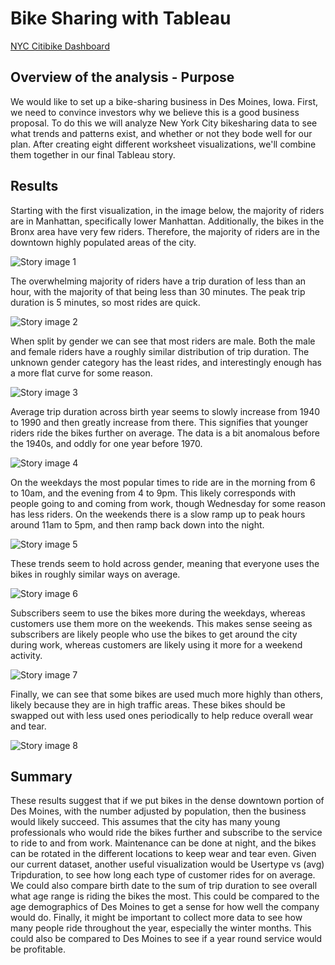 # Bike Sharing with Tableau

[NYC Citibike Dashboard](https://public.tableau.com/views/NYCCitibike08-2019/NYCCitibikeStory?:language=en-US&:display_count=n&:origin=viz_share_link "NYC Citibike Dashboard")

## Overview of the analysis - Purpose

We would like to set up a bike-sharing business in Des Moines, Iowa. First, we need to convince investors why we believe this is a good business proposal. To do this we will analyze New York City bikesharing data to see what trends and patterns exist, and whether or not they bode well for our plan. After creating eight different worksheet visualizations, we'll combine them together in our final Tableau story. 

## Results

Starting with the first visualization, in the image below, the majority of riders are in Manhattan, specifically lower Manhattan. Additionally, the bikes in the Bronx area have very few riders. Therefore, the majority of riders are in the downtown highly populated areas of the city. 

![Story image 1](Images/NYC_Story_1.png)

The overwhelming majority of riders have a trip duration of less than an hour, with the majority of that being less than 30 minutes. The peak trip duration is 5 minutes, so most rides are quick. 

![Story image 2](Images/NYC_Story_2.png)

When split by gender we can see that most riders are male. Both the male and female riders have a roughly similar distribution of trip duration. The unknown gender category has the least rides, and interestingly enough has a more flat curve for some reason. 

![Story image 3](Images/NYC_Story_3.png)

Average trip duration across birth year seems to slowly increase from 1940 to 1990 and then greatly increase from there. This signifies that younger riders ride the bikes further on average. The data is a bit anomalous before the 1940s, and oddly for one year before 1970. 

![Story image 4](Images/NYC_Story_4.png)

On the weekdays the most popular times to ride are in the morning from 6 to 10am, and the evening from 4 to 9pm. This likely corresponds with people going to and coming from work, though Wednesday for some reason has less riders. On the weekends there is a slow ramp up to peak hours around 11am to 5pm, and then ramp back down into the night.

![Story image 5](Images/NYC_Story_5.png)

These trends seem to hold across gender, meaning that everyone uses the bikes in roughly similar ways on average. 

![Story image 6](Images/NYC_Story_6.png)

Subscribers seem to use the bikes more during the weekdays, whereas customers use them more on the weekends. This makes sense seeing as subscribers are likely people who use the bikes to get around the city during work, whereas customers are likely using it more for a weekend activity. 

![Story image 7](Images/NYC_Story_7.png)

Finally, we can see that some bikes are used much more highly than others, likely because they are in high traffic areas. These bikes should be swapped out with less used ones periodically to help reduce overall wear and tear. 

![Story image 8](Images/NYC_Story_8.png)

## Summary

These results suggest that if we put bikes in the dense downtown portion of Des Moines, with the number adjusted by population, then the business would likely succeed. This assumes that the city has many young professionals who would ride the bikes further and subscribe to the service to ride to and from work. Maintenance can be done at night, and the bikes can be rotated in the different locations to keep wear and tear even. Given our current dataset, another useful visualization would be Usertype vs (avg) Tripduration, to see how long each type of customer rides for on average. We could also compare birth date to the sum of trip duration to see overall what age range is riding the bikes the most. This could be compared to the age demographics of Des Moines to get a sense for how well the company would do. Finally, it might be important to collect more data to see how many people ride throughout the year, especially the winter months. This could also be compared to Des Moines to see if a year round service would be profitable. 
